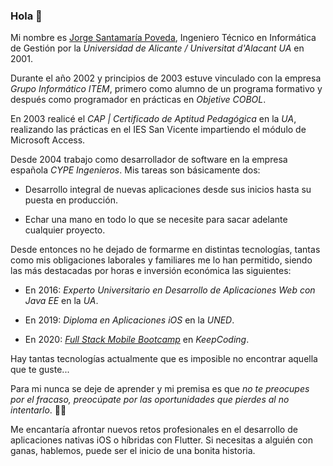 ### Hola 👋

Mi nombre es [Jorge Santamaría Poveda](https://es.linkedin.com/in/jsantamariap), Ingeniero Técnico en Informática de Gestión por la *Universidad de Alicante / Universitat d'Alacant UA* en 2001.

Durante el año 2002 y principios de 2003 estuve vinculado con la empresa *Grupo Informático ITEM*, primero como alumno de un programa formativo y después como programador en prácticas en *Objetive COBOL*.

En 2003 realicé el *CAP | Certificado de Aptitud Pedagógica* en la *UA*, realizando las prácticas en el IES San Vicente impartiendo el módulo de Microsoft Access.

Desde 2004 trabajo como desarrollador de software en la empresa española *CYPE Ingenieros*. Mis tareas son básicamente dos:

- Desarrollo integral de nuevas aplicaciones desde sus inicios hasta su puesta en producción.

- Echar una mano en todo lo que se necesite para sacar adelante cualquier proyecto.


Desde entonces no he dejado de formarme en distintas tecnologías, tantas como mis obligaciones laborales y familiares me lo han permitido, siendo las más destacadas por horas e inversión económica las siguientes:

- En 2016: *Experto Universitario en Desarrollo de Aplicaciones Web con Java EE* en la *UA*.

- En 2019: *Diploma en Aplicaciones iOS* en la *UNED*.

- En 2020: [*Full Stack Mobile Bootcamp*](https://keepcoding.io/nuestros-bootcamps/full-stack-mobile-bootcamp/) en *KeepCoding*.

Hay tantas tecnologías actualmente que es imposible no encontrar aquella que te guste...

Para mi nunca se deje de aprender y mi premisa es que *no te preocupes por el fracaso, preocúpate por las oportunidades que pierdes al no intentarlo*. 💪🏼

Me encantaría afrontar nuevos retos profesionales en el desarrollo de aplicaciones nativas iOS o híbridas con Flutter. Si necesitas a alguién con ganas, hablemos, puede ser el inicio de una bonita historia.





